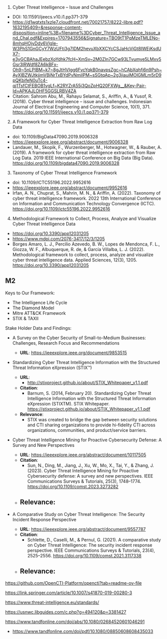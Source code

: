 1. Cyber Threat Intelligence – Issue and Challenges
  -  DOI: 10.11591/ijeecs.v10.i1.pp371-379
  -  https://d1wqtxts1xzle7.cloudfront.net/70021757/8222-libre.pdf?1632195409=&response-content-disposition=inline%3B+filename%3DCyber_Threat_Intelligence_Issue_and_Chal.pdf&Expires=1707943556&Signature=TBO9tT1PqMzeTMLENo-8mhqHOjyDdv6VlgIe-W3PhS1GnGCyY7WzUFti3g7IDM2hevuXbXXCYcCSJaHcVjGt8IWEjKsdUX7-e3yGCBAhaJEebzXoYdhk7fcH~XmSv~2M0ZIn7GCw93LTvumye5LMxv5Gsr3IRWdf8ZA6kBFx-Oh9~5nLPIBM~k7~8gJtHVIgg6FvcYqkB0navpsZgc~hCAbXqhfj6n9Psh~AyXlBZWJtkjjmVBjNrTxBYdPvNmiIPM~sSGtqAp~2g3jiauiMOlGMLm5rD9pQKbifeN0uTc4-qj1TsfCtFEBOB1vgLf~K2RYZrA55j3QoZpHQ20FXWg__&Key-Pair-Id=APKAJLOHF5GGSLRBV4ZA
  -  Citation: Sahrom Abu, M., Rahayu Selamat, S., Ariffin, A., & Yusof, R. (2018). Cyber threat intelligence – issue and challenges. Indonesian Journal of Electrical Engineering and Computer Science, 10(1), 371. https://doi.org/10.11591/ijeecs.v10.i1.pp371-379
2. A Framework for Cyber Threat Intelligence Extraction from Raw Log Data
  - doi: 10.1109/BigData47090.2019.9006328
  - https://ieeexplore.ieee.org/abstract/document/9006328
  - Landauer, M., Skopik, F., Wurzenberger, M., Hotwagner, W., & Rauber, A. (2019). A framework for cyber threat intelligence extraction from Raw Log Data. 2019 IEEE International Conference on Big Data (Big Data). https://doi.org/10.1109/bigdata47090.2019.9006328
3. Taxonomy of Cyber Threat Intelligence Framework
  - doi: 10.1109/ICTC55196.2022.9952616
  - https://ieeexplore.ieee.org/abstract/document/9952616
  - Irfan, A. N., Chuprat, S., Mahrin, M. N., & Ariffin, A. (2022). Taxonomy of cyber threat intelligence framework. 2022 13th International Conference on Information and Communication Technology Convergence (ICTC). https://doi.org/10.1109/ictc55196.2022.9952616 
4. Methodological Framework to Collect, Process, Analyze and Visualize Cyber Threat Intelligence Data
  - https://doi.org/10.3390/app12031205
  - https://www.mdpi.com/2076-3417/12/3/1205
  - Borges Amaro, L. J., Percilio Azevedo, B. W., Lopes de Mendonca, F. L., Giozza, W. F., Albuquerque, R. de, & García Villalba, L. J. (2022). Methodological framework to collect, process, analyze and visualize cyber threat intelligence data. Applied Sciences, 12(3), 1205. https://doi.org/10.3390/app12031205 


## M2

Keys to Our Framework:
- The Intelligence Life Cycle
- The Diamond Model
- Mitre ATT&CK Framework
- STIX & TAXII

Stake Holder Data and Findings:
- A Survey on the Cyber Security of Small-to-Medium Businesses: Challenges, Research Focus and Recommendations
  - **URL**: https://ieeexplore.ieee.org/document/9853515

- Standardizing Cyber Threat Intelligence Information with the Structured Threat Information eXpression (STIX™)
  - **URL**: 
    - http://stixproject.github.io/about/STIX_Whitepaper_v1.1.pdf
  - **Citation**:
    - Barnum, S. (2014, February 20). Standardizing Cyber Threat Intelligence Information with the Structured Threat Information eXpression (STIXTM). STIX Whitepaper. https://stixproject.github.io/about/STIX_Whitepaper_v1.1.pdf 
  - **Relevance**:
    - STIX was created to bridge the gap between security solutions and CTI sharing organizations to provide hi-fidelity CTI across organizations, communities, and product/service barriers. 
- Cyber Threat Intelligence Mining for Proactive Cybersecurity Defense: A Survey and New Perspectives
  - **URL**: https://ieeexplore.ieee.org/abstract/document/10117505
  - **Citation**:
    - Sun, N., Ding, M., Jiang, J., Xu, W., Mo, X., Tai, Y., & Zhang, J. (2023). Cyber Threat Intelligence Mining for Proactive Cybersecurity defense: A survey and new perspectives. IEEE Communications Surveys & Tutorials, 25(3), 1748–1774. https://doi.org/10.1109/comst.2023.3273282
  - **Relevance**: 
    - 
- A Comparative Study on Cyber Threat Intelligence: The Security Incident Response Perspective
  - **URL**: https://ieeexplore.ieee.org/abstract/document/9557787
  - **Citation**: 
    - Schlette, D., Caselli, M., & Pernul, G. (2021). A comparative study on Cyber Threat Intelligence: The security incident response perspective. IEEE Communications Surveys & Tutorials, 23(4), 2525–2556. https://doi.org/10.1109/comst.2021.3117338 
  - **Relevance**: 
    - 
https://github.com/OpenCTI-Platform/opencti?tab=readme-ov-file

https://link.springer.com/article/10.1007/s41870-019-00280-3

https://www.threat-intelligence.eu/standards/

https://usnwc.libguides.com/c.php?g=494120&p=3381427

https://www.tandfonline.com/doi/abs/10.1080/02684520601046291
  - https://www.tandfonline.com/doi/pdf/10.1080/08850608608435033


